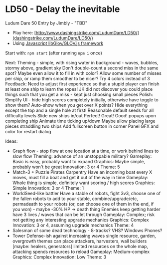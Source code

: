LD50 - Delay the inevitable
============================

Ludum Dare 50 Entry by Jimbly - "TBD"

* Play here: [http://www.dashingstrike.com/LudumDare/LD50/](dashingstrike.com/LudumDare/LD50/)
* Using [Javascript libGlov/GLOV.js framework](https://github.com/Jimbly/glovjs)

Start with: `npm start` (after running `npm i` once)

Next:
  Theming
    - simple, with rising water in background
    - waves, bubbles, stormy above, gradient sky
  Don't double-count a second miss in the same spot?  Maybe even allow it to fill in with color?
  Allow some number of misses per ship, or ramp them smoother to be nicer?
  Try 4 colors instead of 3
Feedback:
  Need to adjust first experience so that a stupid player can finish at least one ship to learn the ropes!
  JK did not discover you could place things such that you get a miss - kept just choosing small pieces
Polish:
  Simplify UI - hide high scores completely initially, otherwise have toggle to show them?  Auto-show when you get over X points?
     Hide everything except the top and a single hole at first!
  Reasonable default seeds for all difficulty levels
  Slide new ships in/out
  Perfect! Great! Good! popups upon completing ship
  Animate time ticking up/down
  Maybe allow placing large pieces straddling two ships
  Add fullscreen button in corner
  Panel GFX and color for restart dialog

Ideas:

* Graph flow - stop flow at one location at a time, or work behind lines to slow flow
  Theming: advance of an unstoppable military?
    Gameplay: Basic is easy, probably want to expand
    Graphics: Maybe simple, probably won't be great
    Innovation: 3 or 4
    Theme: 5
* Match-3 + Puzzle Pirates Carpentry
  Have an incoming boat every X moves, must fill a boat and get it out of the way in time
    Gameplay: Whole thing is simple, definitely want scoring / high scores
    Graphics: Simple
    Innovation: 3 or 4
    Theme: 1
* WorldSeed-like battler
  Have a stable of robots, fight 3v3, choose one of the fallen robots to add to your stable, combine/upgrade/etc, permadeath to your robots (or, can choose one of them in the end, if you won) - maybe -30% HP -> death thing
  Enemies keep getting harder have 3 lives / waves that can be let through
    Gameplay: Complex; risk not getting any interesting upgrade mechanics
    Graphics: Complex
    Innovation: 3 or 4, assuming upgrade mechanics
    Theme: 4
* Salesman of some dead technology - 8-tracks? VHS? Windows Phones?
* Tower Defense-ish against increasing waves
  single resource, garden, overgrowth themes
  can place attackers, harvesters, wall builders [maybe: healers, generators]
  limited resources on the whole map, attacking spends resources to reload
    Gameplay: Medium-complex
    Graphics: Complex
    Innovation: Low
    Theme: 3